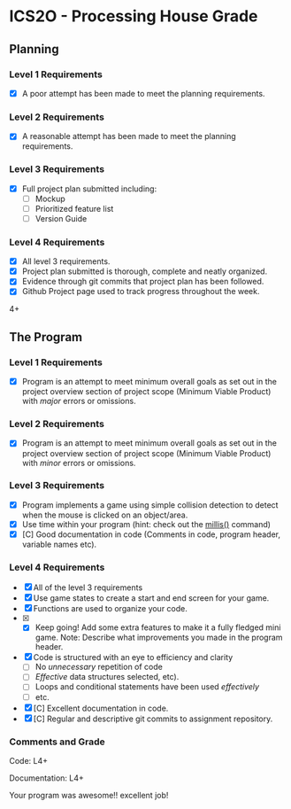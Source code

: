 # ICS2O - Processing House Grade

## Planning
### Level 1 Requirements
- [x] A poor attempt has been made to meet the planning requirements.
### Level 2 Requirements
- [x] A reasonable attempt has been made to meet the planning requirements.
### Level 3 Requirements
- [x] Full project plan submitted including:
  - [ ] Mockup
  - [ ] Prioritized feature list
  - [ ] Version Guide
### Level 4 Requirements
- [x] All level 3 requirements.
- [x] Project plan submitted is thorough, complete and neatly organized.
- [x] Evidence through git commits that project plan has been followed.
- [x] Github Project page used to track progress throughout the week.

4+



## The Program

### Level 1 Requirements

- [x] Program is an attempt to meet minimum overall goals as set out in the project overview section of project scope (Minimum Viable Product) with *major* errors or omissions.


### Level 2 Requirements

- [x] Program is an attempt to meet minimum overall goals as set out in the project overview section of project scope (Minimum Viable Product) with *minor* errors or omissions.

### Level 3 Requirements

- [x] Program implements a game using simple collision detection to detect when the mouse is clicked on an object/area.
- [x] Use time within your program (hint: check out the [millis()](https://processing.org/reference/millis_.html) command)
- [x] [C] Good documentation in code (Comments in code, program header, variable names etc).

### Level 4 Requirements

- [x] All of the level 3 requirements
- [x] Use game states to create a start and end screen for your game.
- [x] Functions are used to organize your code.
- [x] - [x]  Keep going! Add some extra features to make it a fully fledged mini game. Note: Describe what improvements you made in the program header.
- [x] Code is structured with an eye to efficiency and clarity
  - [ ] No *unnecessary* repetition of code
  - [ ] *Effective* data structures selected, etc).
  - [ ] Loops and conditional statements have been used *effectively*
  - [ ] etc.
- [x] [C] Excellent documentation in code.
- [x] [C] Regular and descriptive git commits to assignment repository.

### Comments and Grade

Code: L4+

Documentation: L4+

Your program was awesome!! excellent job!
